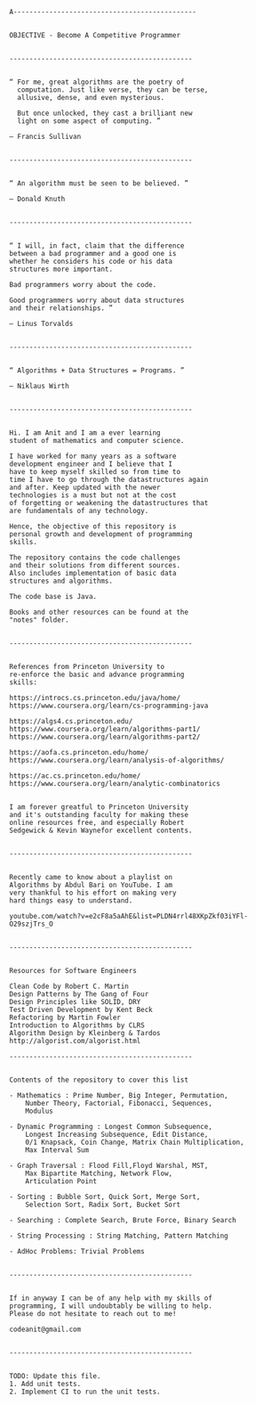     A----------------------------------------------
    
    
    OBJECTIVE - Become A Competitive Programmer
    
    
    ----------------------------------------------


    “ For me, great algorithms are the poetry of
      computation. Just like verse, they can be terse,
      allusive, dense, and even mysterious.

      But once unlocked, they cast a brilliant new
      light on some aspect of computing. ”

    — Francis Sullivan


    ----------------------------------------------


    “ An algorithm must be seen to be believed. ”

    — Donald Knuth


    ----------------------------------------------


    “ I will, in fact, claim that the difference
    between a bad programmer and a good one is
    whether he considers his code or his data
    structures more important.

    Bad programmers worry about the code.

    Good programmers worry about data structures
    and their relationships. ”

    — Linus Torvalds


    ----------------------------------------------


    “ Algorithms + Data Structures = Programs. ”

    — Niklaus Wirth


    ----------------------------------------------


    Hi. I am Anit and I am a ever learning
    student of mathematics and computer science.

    I have worked for many years as a software
    development engineer and I believe that I
    have to keep myself skilled so from time to
    time I have to go through the datastructures again
    and after. Keep updated with the newer
    technologies is a must but not at the cost
    of forgetting or weakening the datastructures that
    are fundamentals of any technology.

    Hence, the objective of this repository is
    personal growth and development of programming
    skills.

    The repository contains the code challenges
    and their solutions from different sources.
    Also includes implementation of basic data
    structures and algorithms.

    The code base is Java.

    Books and other resources can be found at the
    "notes" folder.


    ----------------------------------------------


    References from Princeton University to
    re-enforce the basic and advance programming
    skills:

    https://introcs.cs.princeton.edu/java/home/
    https://www.coursera.org/learn/cs-programming-java

    https://algs4.cs.princeton.edu/
    https://www.coursera.org/learn/algorithms-part1/
    https://www.coursera.org/learn/algorithms-part2/

    https://aofa.cs.princeton.edu/home/
    https://www.coursera.org/learn/analysis-of-algorithms/

    https://ac.cs.princeton.edu/home/
    https://www.coursera.org/learn/analytic-combinatorics


    I am forever greatful to Princeton University
    and it's outstanding faculty for making these
    online resources free, and especially Robert
    Sedgewick & Kevin Waynefor excellent contents.


    ----------------------------------------------

    
    Recently came to know about a playlist on 
    Algorithms by Abdul Bari on YouTube. I am 
    very thankful to his effort on making very
    hard things easy to understand.

    youtube.com/watch?v=e2cF8a5aAhE&list=PLDN4rrl48XKpZkf03iYFl-O29szjTrs_O


    ----------------------------------------------


    Resources for Software Engineers
    
    Clean Code by Robert C. Martin
    Design Patterns by The Gang of Four
    Design Principles like SOLID, DRY
    Test Driven Development by Kent Beck
    Refactoring by Martin Fowler
    Introduction to Algorithms by CLRS
    Algorithm Design by Kleinberg & Tardos
    http://algorist.com/algorist.html

    ----------------------------------------------
    
    
    Contents of the repository to cover this list 
    
    - Mathematics : Prime Number, Big Integer, Permutation,
        Number Theory, Factorial, Fibonacci, Sequences,
        Modulus
    
    - Dynamic Programming : Longest Common Subsequence,
        Longest Increasing Subsequence, Edit Distance,
        0/1 Knapsack, Coin Change, Matrix Chain Multiplication,
        Max Interval Sum
    
    - Graph Traversal : Flood Fill,Floyd Warshal, MST,
        Max Bipartite Matching, Network Flow,
        Articulation Point
    
    - Sorting : Bubble Sort, Quick Sort, Merge Sort,
        Selection Sort, Radix Sort, Bucket Sort
    
    - Searching : Complete Search, Brute Force, Binary Search
    
    - String Processing : String Matching, Pattern Matching
    
    - AdHoc Problems: Trivial Problems


    ----------------------------------------------


    If in anyway I can be of any help with my skills of
    programming, I will undoubtably be willing to help.
    Please do not hesitate to reach out to me!

    codeanit@gmail.com


    ----------------------------------------------


    TODO: Update this file.
    1. Add unit tests.
    2. Implement CI to run the unit tests.
    